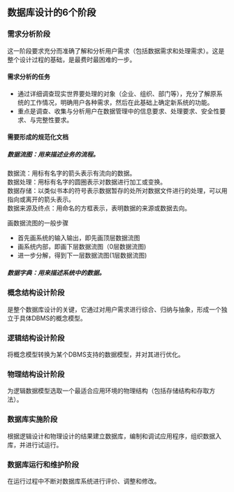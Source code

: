 ## 数据库设计的6个阶段
### 需求分析阶段
这一阶段要求充分而准确了解和分析用户需求（包括数据需求和处理需求）。这是整个设计过程的基础，是最费时最困难的一步。
#### 需求分析的任务
- 通过详细调查现实世界要处理的对象（企业、组织、部门等），充分了解原系统的工作情况，明确用户各种需求，然后在此基础上确定新系统的功能。
- 重点是调查、收集与分析用户在数据管理中的信息要求、处理要求、安全性要求、与完整性要求。
#### 需要形成的规范化文档
##### 数据流图：用来描述业务的流程。
数据流：用标有名字的箭头表示有流向的数据。   
数据处理：用标有名字的圆圈表示对数据进行加工或变换。   
数据存储：以类似书本的符号表示数据暂存的处所对数据文件进行的处理，可以用指向或离开的箭头表示。   
数据来源及终点：用命名的方框表示，表明数据的来源或数据去向。   

画数据流图的一般步骤
- 首先画系统的输入输出，即先画顶层数据流图
- 画系统内部，即画下层数据流图（0层数据流图)
- 进一步分解，得到下一层数据流图(1层数据流图)

##### 数据字典：用来描述系统中的数据。

### 概念结构设计阶段
是整个数据库设计的关键，它通过对用户需求进行综合、归纳与抽象，形成一个独立于具体DBMS的概念模型。

### 逻辑结构设计阶段
将概念模型转换为某个DBMS支持的数据模型，并对其进行优化。

### 物理结构设计阶段
为逻辑数据模型选取一个最适合应用环境的物理结构（包括存储结构和存取方法）。

### 数据库实施阶段
根据逻辑设计和物理设计的结果建立数据库，编制和调试应用程序，组织数据入库，并进行试运行。


### 数据库运行和维护阶段
在运行过程中不断对数据库系统进行评价、调整和修改。
